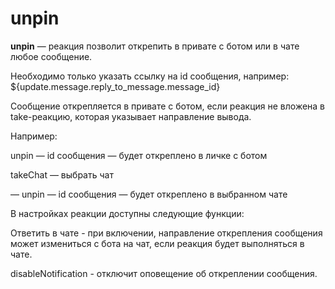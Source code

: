 # unpin
**unpin** — реакция позволит открепить в привате с ботом или в чате любое сообщение.

Необходимо только указать ссылку на id сообщения, например: ${update.message.reply_to_message.message_id}



Сообщение открепляется в привате с ботом, если реакция не вложена в take-реакцию, которая указывает направление вывода.

Например:

unpin — id сообщения — будет откреплено в личке с ботом

takeChat — выбрать чат

— unpin — id сообщения — будет откреплено в выбранном чате



В настройках реакции доступны следующие функции:

Ответить в чате - при включении, направление открепления сообщения может измениться с бота на чат, если реакция будет выполняться в чате.

disableNotification - отключит оповещение об откреплении сообщения.



